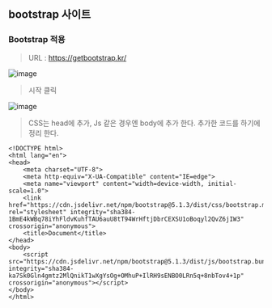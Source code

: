 ## bootstrap 사이트

### Bootstrap 적용
> URL : https://getbootstrap.kr/

![image](https://user-images.githubusercontent.com/60457431/159628095-3f9ba7dd-daaf-46f6-9f81-b329ed09bcbf.png)

> 시작 클릭

![image](https://user-images.githubusercontent.com/60457431/159628204-adc39743-fe06-4c8c-ab81-4ea3a627b398.png)

> CSS는 head에 추가, Js 같은 경우엔 body에 추가 한다. 추가한 코드를 하기에 정리 한다. 
> 
```
<!DOCTYPE html>
<html lang="en">
<head>
    <meta charset="UTF-8">
    <meta http-equiv="X-UA-Compatible" content="IE=edge">
    <meta name="viewport" content="width=device-width, initial-scale=1.0">
    <link href="https://cdn.jsdelivr.net/npm/bootstrap@5.1.3/dist/css/bootstrap.min.css" rel="stylesheet" integrity="sha384-1BmE4kWBq78iYhFldvKuhfTAU6auU8tT94WrHftjDbrCEXSU1oBoqyl2QvZ6jIW3" crossorigin="anonymous">
    <title>Document</title>
</head>
<body>
    <script src="https://cdn.jsdelivr.net/npm/bootstrap@5.1.3/dist/js/bootstrap.bundle.min.js" integrity="sha384-ka7Sk0Gln4gmtz2MlQnikT1wXgYsOg+OMhuP+IlRH9sENBO0LRn5q+8nbTov4+1p" crossorigin="anonymous"></script>
</body>
</html>
```
